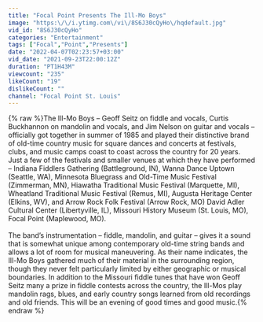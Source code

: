 ```yaml
---
title: "Focal Point Presents The Ill-Mo Boys"
image: "https:\/\/i.ytimg.com\/vi\/8S6J30cQyHo\/hqdefault.jpg"
vid_id: "8S6J30cQyHo"
categories: "Entertainment"
tags: ["Focal","Point","Presents"]
date: "2022-04-07T02:23:57+03:00"
vid_date: "2021-09-23T22:00:12Z"
duration: "PT1H43M"
viewcount: "235"
likeCount: "19"
dislikeCount: ""
channel: "Focal Point St. Louis"
---
```

{% raw %}The Ill-Mo Boys – Geoff Seitz on fiddle and vocals, Curtis Buckhannon on mandolin and vocals, and Jim Nelson on guitar and vocals – officially got together in summer of 1985 and played their distinctive brand of old-time country music for square dances and concerts at festivals, clubs, and music camps coast to coast across the country for 20 years. Just a few of the festivals and smaller venues at which they have performed – Indiana Fiddlers Gathering (Battleground, IN), Wanna Dance Uptown (Seattle, WA), Minnesota Bluegrass and Old-Time Music Festival (Zimmerman, MN), Hiawatha Traditional Music Festival (Marquette, MI), Wheatland Traditional Music Festival (Remus, MI), Augusta Heritage Center (Elkins, WV), and Arrow Rock Folk Festival (Arrow Rock, MO) David Adler Cultural Center (Libertyville, IL), Missouri History Museum (St. Louis, MO), Focal Point (Maplewood, MO).<br /><br />The band’s instrumentation – fiddle, mandolin, and guitar – gives it a sound that is somewhat unique among contemporary old-time string bands and allows a lot of room for musical maneuvering. As their name indicates, the Ill-Mo Boys gathered much of their material in the surrounding region, though they never felt particularly limited by either geographic or musical boundaries. In addition to the Missouri fiddle tunes that have won Geoff Seitz many a prize in fiddle contests across the country, the Ill-Mos play mandolin rags, blues, and early country songs learned from old recordings and old friends. This will be an evening of good times and good music.{% endraw %}
